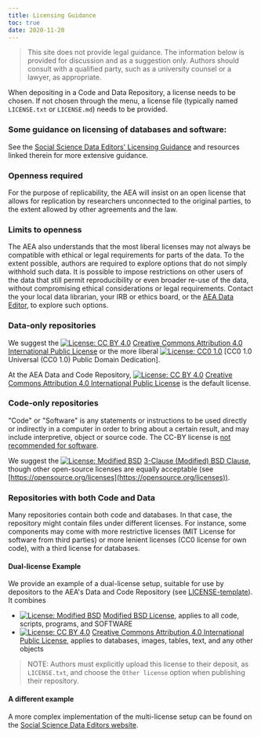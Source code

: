 ```yaml
---
title: Licensing Guidance
toc: true
date: 2020-11-20
---
```


> This site does not provide legal guidance. The information below is provided for discussion and as a suggestion only. Authors should consult with a qualified party, such as a university counsel or a lawyer, as appropriate.


When depositing in a Code and Data Repository, a license needs to be chosen. If not chosen through the menu, a license file (typically named `LICENSE.txt` or `LICENSE.md`) needs to be provided.

### Some guidance on licensing of databases and software:

See the [Social Science Data Editors' Licensing Guidance](https://social-science-data-editors.github.io/guidance/Licensing_guidance.html) and resources linked therein for more extensive guidance.

### Openness required

For the purpose of replicability, the AEA will insist on an open license that allows for replication by researchers unconnected to the original parties, to the extent allowed by other agreements and the law.

### Limits to openness

The AEA also understands that the most liberal licenses may not always be compatible with ethical or legal requirements for parts of the data. To the extent possible, authors are required to explore options that do not simply withhold such data. It is possible to impose restrictions on other users of the data that still permit reproducibility or even broader re-use of the data, without compromising ethical considerations or legal requirements. Contact the your local data librarian, your IRB or ethics board, or the [AEA Data Editor](dataeditor@aeapubs.org), to explore such options.

### Data-only repositories

We suggest the [![License: CC BY 4.0](https://img.shields.io/badge/License%20-CC%20BY%204.0-lightgrey.svg)](http://creativecommons.org/licenses/by/4.0/) [Creative Commons Attribution 4.0 International Public License](http://creativecommons.org/licenses/by/4.0/) or the more liberal
[![License: CC0 1.0](https://img.shields.io/badge/License%20-CC0%201.0-lightgrey.svg)](https://creativecommons.org/publicdomain/zero/1.0/) [CC0 1.0 Universal (CC0 1.0) Public Domain Dedication].

At the AEA Data and Code Repository, [![License: CC BY 4.0](https://img.shields.io/badge/License%20-CC%20BY%204.0-lightgrey.svg)](http://creativecommons.org/licenses/by/4.0/) [Creative Commons Attribution 4.0 International Public License](http://creativecommons.org/licenses/by/4.0/) is the default license.

### Code-only repositories

"Code" or "Software" is any statements or instructions to be used directly or indirectly in a computer in order to bring about a certain result, and may include interpretive, object or source code. The CC-BY license is [not recommended for software](https://creativecommons.org/faq/#Can_I_apply_a_Creative_Commons_license_to_software.3F).

We suggest the [![License: Modified BSD](https://img.shields.io/badge/License-BSD-lightgrey.svg)](https://opensource.org/licenses/BSD-3-Clause) [3-Clause (Modified) BSD Clause](https://opensource.org/licenses/BSD-3-Clause), though other open-source licenses are equally acceptable (see [https://opensource.org/licenses](https://opensource.org/licenses)). 


### Repositories with both Code and Data

Many repositories contain both code and databases. In that case, the repository might contain  files under different licenses. For instance, some components may come with more restrictive licenses (MIT License for software from third parties) or more lenient licenses (CC0 license for own code), with a third license for databases.

#### Dual-license Example

We provide an example of a dual-license setup, suitable for use by depositors to the AEA's Data and Code Repository (see [LICENSE-template](LICENSE-template.html)). It combines
- [![License: Modified BSD](https://img.shields.io/badge/License-BSD-lightgrey.svg)](https://opensource.org/licenses/BSD-3-Clause) [Modified BSD License](https://opensource.org/licenses/BSD-3-Clause), applies to all code, scripts, programs, and SOFTWARE
- [![License: CC BY 4.0](https://img.shields.io/badge/License%20-CC%20BY%204.0-lightgrey.svg)](http://creativecommons.org/licenses/by/4.0/) [Creative Commons Attribution 4.0 International Public License](https://creativecommons.org/licenses/by/4.0/), applies to databases, images, tables, text, and any other objects

> NOTE: Authors must explicitly upload this license to their deposit, as `LICENSE.txt`, and choose the `Other license` option when publishing their repository.

#### A different example

A more complex implementation of the multi-license setup can be found on the [Social Science Data Editors website](https://social-science-data-editors.github.io/guidance/Licensing_guidance.html#dual-license-setup).
